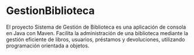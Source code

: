 # GestionBiblioteca
El proyecto Sistema de Gestión de Biblioteca es una aplicación de consola en Java con Maven. Facilita la administración de una biblioteca mediante la gestión eficiente de libros, usuarios, préstamos y devoluciones, utilizando programación orientada a objetos.
